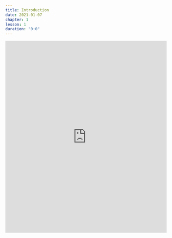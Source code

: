 ```yaml
---
title: Introduction
date: 2021-01-07
chapter: 1
lesson: 1
duration: "0:0"
---
```


<iframe width="100%" height="600" src="https://www.youtube.com/embed/raVn2KXKzfI" title="YouTube video player" frameborder="0" allow="accelerometer; autoplay; clipboard-write; encrypted-media; gyroscope; picture-in-picture" allowfullscreen></iframe>